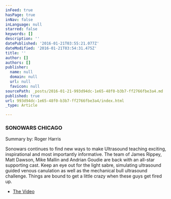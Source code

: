 ```yaml
---
inFeed: true
hasPage: true
inNav: false
inLanguage: null
starred: false
keywords: []
description: ''
datePublished: '2016-01-21T03:55:21.077Z'
dateModified: '2016-01-21T03:54:31.475Z'
title: ''
author: []
authors: []
publisher:
  name: null
  domain: null
  url: null
  favicon: null
sourcePath: _posts/2016-01-21-993d94dc-1e65-48f0-b3b7-ff2766fbe3a4.md
published: true
url: 993d94dc-1e65-48f0-b3b7-ff2766fbe3a4/index.html
_type: Article

---
```

### SONOWARS CHICAGO

Summary by: Roger Harris

Sonowars continues to find new ways to make Ultrasound teaching exciting, inspirational and most importantly informative. The team of James Rippey, Matt Dawson, Mike Mallin and Andrian Goudie are back with an all-star supporting cast. Keep an eye out for the light sabre, simulating ultrasound guided venous canulation as well as the mechanical bull ultrasound challenge. Things are bound to get a little crazy when these guys get fired up.

* [The Video][0]

[0]: https://vimeo.com/151847926